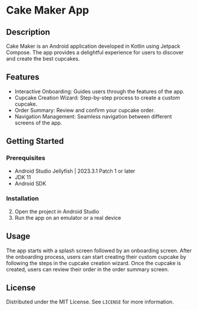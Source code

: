 # Cake Maker App

## Description
Cake Maker is an Android application developed in Kotlin using Jetpack Compose. The app provides a delightful experience for users to discover and create the best cupcakes.

## Features
- Interactive Onboarding: Guides users through the features of the app.
- Cupcake Creation Wizard: Step-by-step process to create a custom cupcake.
- Order Summary: Review and confirm your cupcake order.
- Navigation Management: Seamless navigation between different screens of the app.

## Getting Started
### Prerequisites
- Android Studio Jellyfish | 2023.3.1 Patch 1 or later
- JDK 11
- Android SDK

### Installation
2. Open the project in Android Studio
3. Run the app on an emulator or a real device

## Usage
The app starts with a splash screen followed by an onboarding screen. After the onboarding process, users can start creating their custom cupcake by following the steps in the cupcake creation wizard. Once the cupcake is created, users can review their order in the order summary screen.

## License
Distributed under the MIT License. See `LICENSE` for more information.